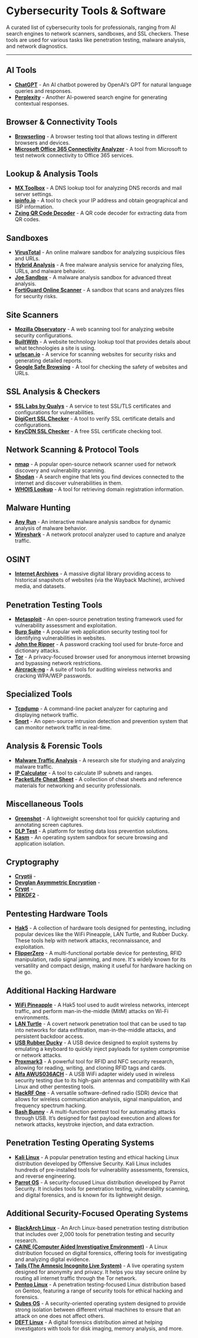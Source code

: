 # Cybersecurity Tools & Software

A curated list of cybersecurity tools for professionals, ranging from AI search engines to network scanners, sandboxes, and SSL checkers. These tools are used for various tasks like penetration testing, malware analysis, and network diagnostics.

---

## AI Tools

- **[ChatGPT](https://chat.openai.com/)** - An AI chatbot powered by OpenAI’s GPT for natural language queries and responses.
- **[Perplexity](https://www.perplexity.ai)** - Another AI-powered search engine for generating contextual responses.

## Browser & Connectivity Tools

- **[Browserling](https://www.browserling.com/)** - A browser testing tool that allows testing in different browsers and devices.
- **[Microsoft Office 365 Connectivity Analyzer](https://testconnectivity.microsoft.com/tests/o365)** - A tool from Microsoft to test network connectivity to Office 365 services.

## Lookup & Analysis Tools

- **[MX Toolbox](https://mxtoolbox.com/)** - A DNS lookup tool for analyzing DNS records and mail server settings.
- **[ipinfo.io](https://ipinfo.io/what-is-my-ip)** - A tool to check your IP address and obtain geographical and ISP information.
- **[Zxing QR Code Decoder](https://zxing.org/w/decode.jspx)** - A QR code decoder for extracting data from QR codes.

## Sandboxes

- **[VirusTotal](https://www.virustotal.com/)** - An online malware sandbox for analyzing suspicious files and URLs.
- **[Hybrid Analysis](https://hybrid-analysis.com/)** - A free malware analysis service for analyzing files, URLs, and malware behavior.
- **[Joe Sandbox](https://www.joesandbox.com/#windows)** - A malware analysis sandbox for advanced threat analysis.
- **[FortiGuard Online Scanner](https://www.fortiguard.com/faq/onlinescanner)** - A sandbox that scans and analyzes files for security risks.

## Site Scanners

- **[Mozilla Observatory](https://observatory.mozilla.org/)** - A web scanning tool for analyzing website security configurations.
- **[BuiltWith](https://builtwith.com/)** - A website technology lookup tool that provides details about what technologies a site is using.
- **[urlscan.io](https://urlscan.io/)** - A service for scanning websites for security risks and generating detailed reports.
- **[Google Safe Browsing](https://transparencyreport.google.com/safe-browsing/search)** - A tool for checking the safety of websites and URLs.

## SSL Analysis & Checkers

- **[SSL Labs by Qualys](https://www.ssllabs.com/ssltest/)** - A service to test SSL/TLS certificates and configurations for vulnerabilities.
- **[DigiCert SSL Checker](https://www.digicert.com/help/)** - A tool to verify SSL certificate details and configurations.
- **[KeyCDN SSL Checker](https://tools.keycdn.com/ssl)** - A free SSL certificate checking tool.

## Network Scanning & Protocol Tools

- **[nmap](https://nmap.org/)** - A popular open-source network scanner used for network discovery and vulnerability scanning.
- **[Shodan](https://www.shodan.io/)** - A search engine that lets you find devices connected to the internet and discover vulnerabilities in them.
- **[WHOIS Lookup](https://www.whois.com/)** - A tool for retrieving domain registration information.

## Malware Hunting

- **[Any Run](https://any.run/)** - An interactive malware analysis sandbox for dynamic analysis of malware behavior.
- **[Wireshark](https://www.wireshark.org/)** - A network protocol analyzer used to capture and analyze traffic.

## OSINT

- **[Internet Archives](https://archive.org)** - A massive digital library providing access to historical snapshots of websites (via the Wayback Machine), archived media, and datasets.

## Penetration Testing Tools

- **[Metasploit](https://www.metasploit.com/)** - An open-source penetration testing framework used for vulnerability assessment and exploitation.
- **[Burp Suite](https://portswigger.net/)** - A popular web application security testing tool for identifying vulnerabilities in websites.
- **[John the Ripper](https://www.openwall.com/john/)** - A password cracking tool used for brute-force and dictionary attacks.
- **[Tor](https://www.torproject.org/)** - A privacy-focused browser used for anonymous internet browsing and bypassing network restrictions.
- **[Aircrack-ng](https://www.aircrack-ng.org/)** - A suite of tools for auditing wireless networks and cracking WPA/WEP passwords.

## Specialized Tools

- **[Tcpdump](#)** - A command-line packet analyzer for capturing and displaying network traffic.
- **[Snort](https://www.snort.org/)** - An open-source intrusion detection and prevention system that can monitor network traffic in real-time.

## Analysis & Forensic Tools

- **[Malware Traffic Analysis](https://www.malware-traffic-analysis.net/index.html)** - A research site for studying and analyzing malware traffic.
- **[IP Calculator](http://jodies.de/ipcalc)** - A tool to calculate IP subnets and ranges.
- **[PacketLife Cheat Sheet](https://packetlife.net/)** - A collection of cheat sheets and reference materials for networking and security professionals.

## Miscellaneous Tools

- **[Greenshot](https://getgreenshot.org/)** - A lightweight screenshot tool for quickly capturing and annotating screen captures.
- **[DLP Test](https://dlptest.com/)** - A platform for testing data loss prevention solutions.
- **[Kasm](https://www.kasmweb.com)** - An operating system sandbox for secure browsing and application isolation.

## Cryptography

- **[Cryptii](https://cryptii.com)** - 
- **[Devglan Asymmetric Encryption](https://www.devglan.com/online-tools/rsa-encryption-decryption)** -
- **[Crypt](https://onlinephp.io/crypt)** -
- **[PBKDF2](https://8gwifi.org/pbkdf.jsp)** -

## Pentesting Hardware Tools

- **[Hak5](https://hak5.org)** - A collection of hardware tools designed for pentesting, including popular devices like the WiFi Pineapple, LAN Turtle, and Rubber Ducky. These tools help with network attacks, reconnaissance, and exploitation.
- **[FlipperZero](https://flipperzero.one)** - A multi-functional portable device for pentesting, RFID manipulation, radio signal jamming, and more. It's widely known for its versatility and compact design, making it useful for hardware hacking on the go.

## Additional Hacking Hardware

- **[WiFi Pineapple](https://hak5.org/products/wifi-pineapple)** - A Hak5 tool used to audit wireless networks, intercept traffic, and perform man-in-the-middle (MitM) attacks on Wi-Fi environments.
- **[LAN Turtle](https://hak5.org/products/lan-turtle)** - A covert network penetration tool that can be used to tap into networks for data exfiltration, man-in-the-middle attacks, and persistent backdoor access.
- **[USB Rubber Ducky](https://hak5.org/products/usb-rubber-ducky)** - A USB device designed to exploit systems by emulating a keyboard to quickly inject payloads for system compromise or network attacks.
- **[Proxmark3](https://proxmark.com/)** - A powerful tool for RFID and NFC security research, allowing for reading, writing, and cloning RFID tags and cards.
- **[Alfa AWUS036ACH](https://www.alfa.com.tw/products/alfa-awus036ach)** - A USB WiFi adapter widely used in wireless security testing due to its high-gain antennas and compatibility with Kali Linux and other pentesting tools.
- **[HackRF One](https://greatscottgadgets.com/hackrf/)** - A versatile software-defined radio (SDR) device that allows for wireless communication analysis, signal manipulation, and frequency spectrum hacking.
- **[Bash Bunny](https://hak5.org/products/bash-bunny)** - A multi-function pentest tool for automating attacks through USB. It’s designed for fast payload execution and allows for network attacks, keystroke injection, and data extraction.

## Penetration Testing Operating Systems

- **[Kali Linux](https://www.kali.org/)** - A popular penetration testing and ethical hacking Linux distribution developed by Offensive Security. Kali Linux includes hundreds of pre-installed tools for vulnerability assessments, forensics, and reverse engineering.
- **[Parrot OS](https://www.parrotsec.org/)** - A security-focused Linux distribution developed by Parrot Security. It includes tools for penetration testing, vulnerability scanning, and digital forensics, and is known for its lightweight design.

## Additional Security-Focused Operating Systems

- **[BlackArch Linux](https://blackarch.org/)** - An Arch Linux-based penetration testing distribution that includes over 2,000 tools for penetration testing and security research.
- **[CAINE (Computer Aided Investigative Environment)](https://www.caine-live.net/)** - A Linux distribution focused on digital forensics, offering tools for investigating and analyzing digital evidence.
- **[Tails (The Amnesic Incognito Live System)](https://tails.boum.org/)** - A live operating system designed for anonymity and privacy. It helps you stay secure online by routing all internet traffic through the Tor network.
- **[Pentoo Linux](http://www.pentoo.ch/)** - A penetration testing-focused Linux distribution based on Gentoo, featuring a range of security tools for ethical hacking and forensics.
- **[Qubes OS](https://www.qubes-os.org/)** - A security-oriented operating system designed to provide strong isolation between different virtual machines to ensure that an attack on one does not affect others.
- **[DEFT Linux](http://www.deftlinux.net/)** - A digital forensics distribution aimed at helping investigators with tools for disk imaging, memory analysis, and more.
